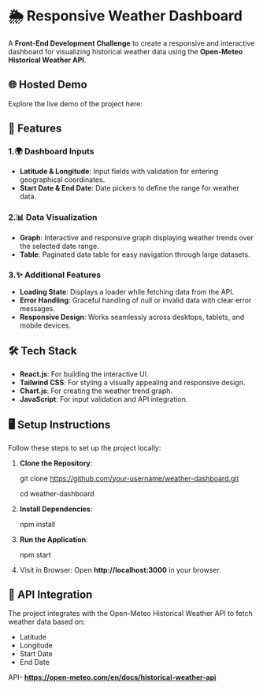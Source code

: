 # 🌦️ Responsive Weather Dashboard

A **Front-End Development Challenge** to create a responsive and interactive dashboard for visualizing historical weather data using the **Open-Meteo Historical Weather API**.

## 🌐 Hosted Demo
Explore the live demo of the project here:

## 🚀 Features

### **1.🌍 Dashboard Inputs**
- **Latitude & Longitude**: Input fields with validation for entering geographical coordinates.
- **Start Date & End Date**: Date pickers to define the range for weather data.

### **2.📊 Data Visualization**
- **Graph**: Interactive and responsive graph displaying weather trends over the selected date range.
- **Table**: Paginated data table for easy navigation through large datasets.

### **3.✨ Additional Features**
- **Loading State**: Displays a loader while fetching data from the API.
- **Error Handling**: Graceful handling of null or invalid data with clear error messages.
- **Responsive Design**: Works seamlessly across desktops, tablets, and mobile devices.


## 🛠️ Tech Stack
- **React.js**: For building the interactive UI.
- **Tailwind CSS**: For styling a visually appealing and responsive design.
- **Chart.js**: For creating the weather trend graph.
- **JavaScript**: For input validation and API integration.


## 🖥️ Setup Instructions

Follow these steps to set up the project locally:

1. **Clone the Repository**:
   
   git clone https://github.com/your-username/weather-dashboard.git
   
   cd weather-dashboard
   
   
2. **Install Dependencies**:


   npm install

 3. **Run the Application**:


      npm start

 4. Visit in Browser: Open **http://localhost:3000** in your browser.
  

 ## 🧪 API Integration
 
The project integrates with the Open-Meteo Historical Weather API to fetch weather data based on:

- Latitude
- Longitude
- Start Date
- End Date
  
API- **https://open-meteo.com/en/docs/historical-weather-api**

  
